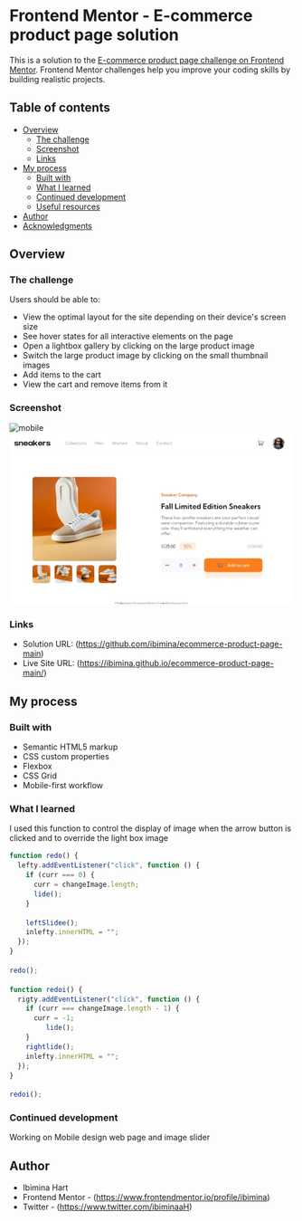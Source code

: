 # Frontend Mentor - E-commerce product page solution

This is a solution to the [E-commerce product page challenge on Frontend Mentor](https://www.frontendmentor.io/challenges/ecommerce-product-page-UPsZ9MJp6). Frontend Mentor challenges help you improve your coding skills by building realistic projects.

## Table of contents

- [Overview](#overview)
  - [The challenge](#the-challenge)
  - [Screenshot](#screenshot)
  - [Links](#links)
- [My process](#my-process)
  - [Built with](#built-with)
  - [What I learned](#what-i-learned)
  - [Continued development](#continued-development)
  - [Useful resources](#useful-resources)
- [Author](#author)
- [Acknowledgments](#acknowledgments)



## Overview

### The challenge

Users should be able to:

- View the optimal layout for the site depending on their device's screen size
- See hover states for all interactive elements on the page
- Open a lightbox gallery by clicking on the large product image
- Switch the large product image by clicking on the small thumbnail images
- Add items to the cart
- View the cart and remove items from it

### Screenshot

![mobile]((iPhone6_7_8)d.png)
![desktop](Webcapture.jpeg)


### Links

- Solution URL: (https://github.com/ibimina/ecommerce-product-page-main)
- Live Site URL: (https://ibimina.github.io/ecommerce-product-page-main/)


## My process

### Built with

- Semantic HTML5 markup
- CSS custom properties
- Flexbox
- CSS Grid
- Mobile-first workflow


### What I learned
I used this function to control the display of image when the arrow button is clicked and 
to override  the light box image



```js
function redo() {
  lefty.addEventListener("click", function () {
    if (curr === 0) {
      curr = changeImage.length;
      lide();
    }

    leftSlidee();
    inlefty.innerHTML = "";
  });
}

redo();

function redoi() {
  rigty.addEventListener("click", function () {
    if (curr === changeImage.length - 1) {
      curr = -1;
         lide();
    }
    rightlide();
    inlefty.innerHTML = "";
  });
}

redoi();
```


### Continued development
Working on Mobile design web page and image slider




## Author

- Ibimina Hart
- Frontend Mentor - (https://www.frontendmentor.io/profile/ibimina)
- Twitter - (https://www.twitter.com/ibiminaaH)


